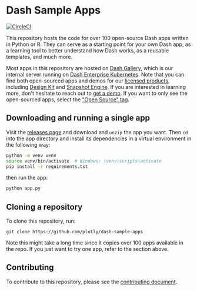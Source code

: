 # Dash Sample Apps 

[![CircleCI](https://circleci.com/gh/plotly/dash-sample-apps.svg?style=svg)](https://circleci.com/gh/plotly/dash-sample-apps)

This repository hosts the code for over 100 open-source Dash apps written in Python or R. They can serve as a starting point for your own Dash app, as a learning tool to better understand how Dash works, as a reusable templates, and much more.

Most apps in this repository are hosted on [Dash Gallery](https://dash-gallery.plotly.host/), which is our internal server running on [Dash Enterprise Kubernetes](https://plotly.com/dash/kubernetes/). Note that you can find both open-sourced apps and demos for our [licensed products](https://plotly.com/dash/), including [Design Kit](https://plotly.com/dash/design-kit/) and [Snapshot Engine](https://plotly.com/dash/snapshot-engine/). If you are interested in learning more, don't hesitate to reach out to [get a demo](https://plotly.com/get-demo/). If you want to only see the open-sourced apps, select the ["Open Source" tag](https://dash-gallery.plotly.host/Portal/?search=[Open%20Source]).

## Downloading and running a single app

Visit the [releases page](https://github.com/plotly/dash-sample-apps/releases) and download and `unzip` the app you want. Then `cd` into the app directory and install its dependencies in a virtual environment in the following way:

```bash
python -m venv venv
source venv/bin/activate  # Windows: \venv\scripts\activate
pip install -r requirements.txt
```

then run the app:
```bash
python app.py
```

## Cloning a repository

To clone this repository, run:
```
git clone https://github.com/plotly/dash-sample-apps
```

Note this might take a long time since it copies over 100 apps available in the repo. If you just want to try one app, refer to the section above.

## Contributing

To contribute to this repository, please see the [contributing document](CONTRIBUTING.md).
